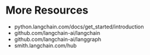 # More Resources

- python.langchain.com/docs/get_started/introduction
- github.com/langchain-ai/langchain
- github.com/langchain-ai/langgraph
- smith.langchain.com/hub
